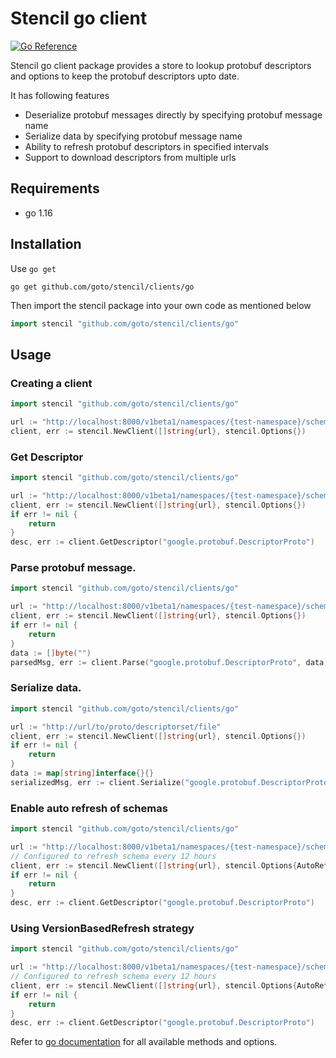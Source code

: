 # Stencil go client


[![Go Reference](https://pkg.go.dev/badge/github.com/goto/stencil/clients/go.svg)](https://pkg.go.dev/github.com/goto/stencil/clients/go)

Stencil go client package provides a store to lookup protobuf descriptors and options to keep the protobuf descriptors upto date.

It has following features
 - Deserialize protobuf messages directly by specifying protobuf message name
 - Serialize data by specifying protobuf message name
 - Ability to refresh protobuf descriptors in specified intervals
 - Support to download descriptors from multiple urls


## Requirements

 - go 1.16

## Installation

Use `go get`
```
go get github.com/goto/stencil/clients/go
```

Then import the stencil package into your own code as mentioned below
```go
import stencil "github.com/goto/stencil/clients/go"
```

## Usage

### Creating a client

```go
import stencil "github.com/goto/stencil/clients/go"

url := "http://localhost:8000/v1beta1/namespaces/{test-namespace}/schemas/{schema-name}"
client, err := stencil.NewClient([]string{url}, stencil.Options{})
```

### Get Descriptor
```go
import stencil "github.com/goto/stencil/clients/go"

url := "http://localhost:8000/v1beta1/namespaces/{test-namespace}/schemas/{schema-name}"
client, err := stencil.NewClient([]string{url}, stencil.Options{})
if err != nil {
    return
}
desc, err := client.GetDescriptor("google.protobuf.DescriptorProto")
```

### Parse protobuf message. 
```go
import stencil "github.com/goto/stencil/clients/go"

url := "http://localhost:8000/v1beta1/namespaces/{test-namespace}/schemas/{schema-name}"
client, err := stencil.NewClient([]string{url}, stencil.Options{})
if err != nil {
    return
}
data := []byte("")
parsedMsg, err := client.Parse("google.protobuf.DescriptorProto", data)
```

### Serialize data.
```go
import stencil "github.com/goto/stencil/clients/go"

url := "http://url/to/proto/descriptorset/file"
client, err := stencil.NewClient([]string{url}, stencil.Options{})
if err != nil {
    return
}
data := map[string]interface{}{}
serializedMsg, err := client.Serialize("google.protobuf.DescriptorProto", data)
```

### Enable auto refresh of schemas
```go
import stencil "github.com/goto/stencil/clients/go"

url := "http://localhost:8000/v1beta1/namespaces/{test-namespace}/schemas/{schema-name}"
// Configured to refresh schema every 12 hours
client, err := stencil.NewClient([]string{url}, stencil.Options{AutoRefresh: true, RefreshInterval: time.Hours * 12})
if err != nil {
    return
}
desc, err := client.GetDescriptor("google.protobuf.DescriptorProto")
```

### Using VersionBasedRefresh strategy
```go
import stencil "github.com/goto/stencil/clients/go"

url := "http://localhost:8000/v1beta1/namespaces/{test-namespace}/schemas/{schema-name}"
// Configured to refresh schema every 12 hours
client, err := stencil.NewClient([]string{url}, stencil.Options{AutoRefresh: true, RefreshInterval: time.Hours * 12, RefreshStrategy: stencil.VersionBasedRefresh})
if err != nil {
    return
}
desc, err := client.GetDescriptor("google.protobuf.DescriptorProto")
```
Refer to [go documentation](https://pkg.go.dev/github.com/goto/stencil/clients/go) for all available methods and options.
